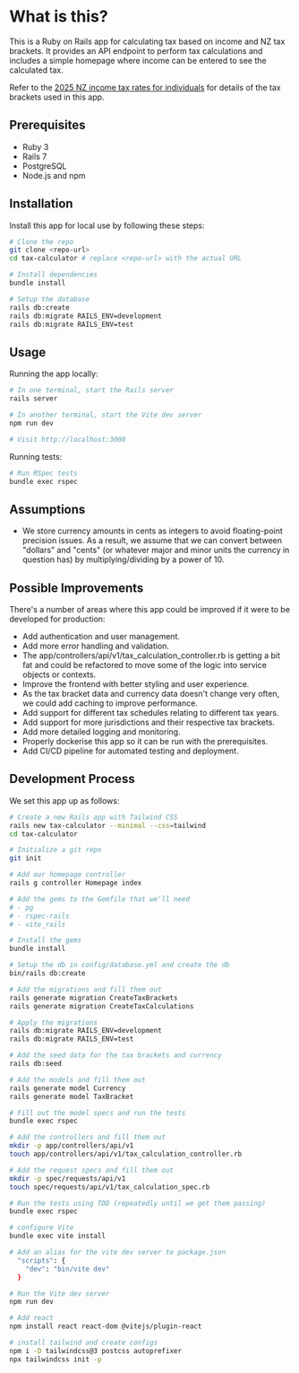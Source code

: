 # What is this?

This is a Ruby on Rails app for calculating tax based on income and NZ tax brackets.
It provides an API endpoint to perform tax calculations and includes a simple homepage where income can be entered to see the calculated tax.

Refer to the [2025 NZ income tax rates for individuals](https://www.ird.govt.nz/income-tax/income-tax-for-individuals/tax-codes-and-tax-rates-for-individuals/tax-rates-for-individuals) for details of the tax brackets used in this app.

## Prerequisites

- Ruby 3
- Rails 7
- PostgreSQL
- Node.js and npm

## Installation

Install this app for local use by following these steps:

```sh
# Clone the repo
git clone <repo-url>
cd tax-calculator # replace <repo-url> with the actual URL

# Install dependencies
bundle install

# Setup the database
rails db:create
rails db:migrate RAILS_ENV=development
rails db:migrate RAILS_ENV=test
```

## Usage

Running the app locally:

```sh
# In one terminal, start the Rails server
rails server

# In another terminal, start the Vite dev server
npm run dev

# Visit http://localhost:3000
```

Running tests:

```sh
# Run RSpec tests
bundle exec rspec
```

## Assumptions

* We store currency amounts in cents as integers to avoid floating-point precision issues.
As a result, we assume that we can convert between "dollars" and "cents" (or whatever major and minor units the currency in question has) by multiplying/dividing by a power of 10.

## Possible Improvements

There's a number of areas where this app could be improved if it were to be developed for production:

* Add authentication and user management.
* Add more error handling and validation.
* The app/controllers/api/v1/tax_calculation_controller.rb is getting a bit fat and could be refactored to move some of the logic into service objects or contexts.
* Improve the frontend with better styling and user experience.
* As the tax bracket data and currency data doesn't change very often, we could add caching to improve performance.
* Add support for different tax schedules relating to different tax years.
* Add support for more jurisdictions and their respective tax brackets.
* Add more detailed logging and monitoring.
* Properly dockerise this app so it can be run with the prerequisites.
* Add CI/CD pipeline for automated testing and deployment.

## Development Process

We set this app up as follows:

```sh
# Create a new Rails app with Tailwind CSS
rails new tax-calculator --minimal --css=tailwind
cd tax-calculator

# Initialize a git repo
git init

# Add our homepage controller
rails g controller Homepage index

# Add the gems to the Gemfile that we'll need
# - pg
# - rspec-rails
# - vite_rails

# Install the gems
bundle install

# Setup the db in config/database.yml and create the db
bin/rails db:create

# Add the migrations and fill them out
rails generate migration CreateTaxBrackets
rails generate migration CreateTaxCalculations

# Apply the migrations
rails db:migrate RAILS_ENV=development
rails db:migrate RAILS_ENV=test

# Add the seed data for the tax brackets and currency
rails db:seed

# Add the models and fill them out
rails generate model Currency
rails generate model TaxBracket

# Fill out the model specs and run the tests
bundle exec rspec

# Add the controllers and fill them out
mkdir -p app/controllers/api/v1
touch app/controllers/api/v1/tax_calculation_controller.rb

# Add the request specs and fill them out
mkdir -p spec/requests/api/v1
touch spec/requests/api/v1/tax_calculation_spec.rb

# Run the tests using TDD (repeatedly until we get them passing)
bundle exec rspec

# configure Vite
bundle exec vite install

# Add an alias for the vite dev server to package.json
  "scripts": {
    "dev": "bin/vite dev"
  }

# Run the Vite dev server
npm run dev

# Add react
npm install react react-dom @vitejs/plugin-react

# install tailwind and create configs
npm i -D tailwindcss@3 postcss autoprefixer
npx tailwindcss init -p
```
